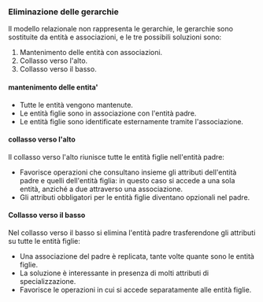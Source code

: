 ### Eliminazione delle gerarchie
Il modello relazionale non rappresenta le gerarchie, le gerarchie sono sostituite da entità e associazioni, e le tre possibili soluzioni sono:
1. Mantenimento delle entità con associazioni.
2. Collasso verso l'alto.
3. Collasso verso il basso.

#### mantenimento delle entita'
- Tutte le entità vengono mantenute.
- Le entità figlie sono in associazione con l'entità padre.
- Le entità figlie sono identificate esternamente tramite l'associazione.

#### collasso verso l'alto
Il collasso verso l'alto riunisce tutte le entità figlie nell'entità padre:
- Favorisce operazioni che consultano insieme gli attributi dell'entità padre e quelli dell'entità figlia: in questo caso si accede a una sola entità, anziché a due attraverso una associazione.
- Gli attributi obbligatori per le entità figlie diventano opzionali nel padre.

#### Collasso verso il basso
Nel collasso verso il basso si elimina l'entità padre trasferendone gli attributi su tutte le entità figlie:
- Una associazione del padre è replicata, tante volte quante sono le entità figlie.
- La soluzione è interessante in presenza di molti attributi di specializzazione.
- Favorisce le operazioni in cui si accede separatamente alle entità figlie.